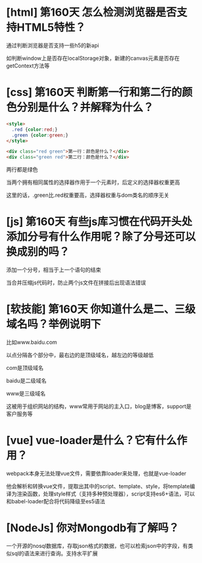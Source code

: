 # [html] 第160天 怎么检测浏览器是否支持HTML5特性？

通过判断浏览器是否支持一些h5的新api

如判断window上是否存在localStorage对象，新建的canvas元素是否存在getContext方法等

# [css] 第160天 判断第一行和第二行的颜色分别是什么？并解释为什么？

```html
<style>
  .red {color:red;}
  .green {color:green;}
</style>

<div class="red green">第一行：颜色是什么？</div>
<div class="green red">第二行：颜色是什么？</div>
```
两行都是绿色

当两个拥有相同属性的选择器作用于一个元素时，后定义的选择器权重更高

这里的话，.green比.red权重要高，选择器权重与dom类名的顺序无关

# [js] 第160天 有些js库习惯在代码开头处添加分号有什么作用呢？除了分号还可以换成别的吗？

添加一个分号，相当于上一个语句的结束

当合并压缩js代码时，防止两个js文件在拼接后出现语法错误

# [软技能] 第160天 你知道什么是二、三级域名吗？举例说明下

比如www.baidu.com

以点分隔各个部分中，最右边的是顶级域名，越左边的等级越低

com是顶级域名

baidu是二级域名

www是三级域名

这被用于组织网站的结构，www常用于网站的主入口，blog是博客，support是客户服务等

# [vue] vue-loader是什么？它有什么作用？

webpack本身无法处理vue文件，需要依靠loader来处理，也就是vue-loader

他会解析和转换vue文件，提取出其中的script、template、style，将template编译为渲染函数，处理style样式（支持多种预处理器），script支持es6+语法，可以和babel-loader配合将代码降级至es5语法

# [NodeJs] 你对Mongodb有了解吗？

一个开源的nosql数据库，存取json格式的数据，也可以检索json中的字段，有类似sql的语法来进行查询。支持水平扩展
